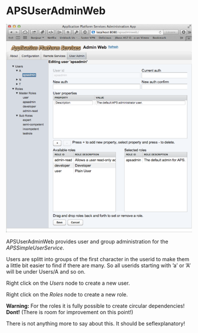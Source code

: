 # APSUserAdminWeb

![APSUserAdminWeb screenshot](../images/APSUserAdminWeb.png)

APSUserAdminWeb provides user and group administration for the _APSSimpleUserService_. 

Users are splitt into groups of the first character in the userid to make them a little bit easier to find if there are many. So all userids starting with ’a’ or ’A’ will be under Users/A and so on. 

Right click on the _Users_ node to create a new user.

Right click on the _Roles_ node to create a new role.

__Warning:__ For the roles it is fully possible to create circular dependencies! __Dont!__ (There is room for improvement on this point!)

There is not anything more to say about this. It should be seflexplanatory!  